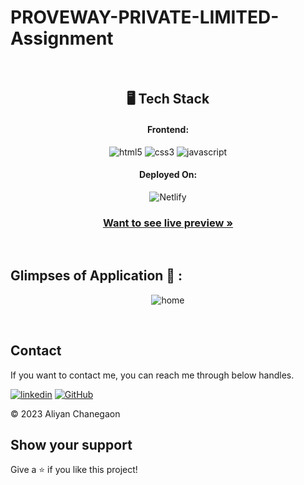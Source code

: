 # PROVEWAY-PRIVATE-LIMITED-Assignment





<br />


<h2 align="center">🖥️ Tech Stack</h2>


<h4 align="center">Frontend:</h4>

<p align="center">
  <img src="https://img.shields.io/badge/HTML5-E34F26?style=for-the-badge&logo=html5&logoColor=white" alt="html5" />
  <img src="https://img.shields.io/badge/CSS3-1572B6?style=for-the-badge&logo=css3&logoColor=white" alt="css3" />
  <img src="https://img.shields.io/badge/JavaScript-323330?style=for-the-badge&logo=javascript&logoColor=F7DF1E" alt="javascript" /> 
  
  
</p>





<h4 align="center">Deployed On:</h4>

<p align="center">
  <img src="https://img.shields.io/badge/Netlify-00C7B7?style=for-the-badge&logo=netlify&logoColor=white" alt="Netlify" />
  
</p>



<h3 align="center"><a href="https://aliyan-proveway-assignment.netlify.app/"><strong>Want to see live preview »</strong></a></h3>

<br />




## Glimpses of Application 🙈 :

   <p align="center">
  <img src="https://i.ibb.co/d2mGqBx/hellooo.png" alt="home" />

  
  
</p>
   
 
<br />


## Contact

If you want to contact me, you can reach me through below handles. <br />

[![linkedin](https://img.shields.io/badge/Aliyan-Chanegaon-0077B5?style=for-the-badge&logo=linkedin&logoColor=white)](https://www.linkedin.com/in/aliyan-chanegaon-79294114a/)
[![GitHub](https://img.shields.io/badge/Aliyan-Chanegaon-20232A?style=for-the-badge&logo=Github&logoColor=white)](https://github.com/AliyanChanegaon)



© 2023 Aliyan Chanegaon



## Show your support

Give a ⭐️ if you like this project!
